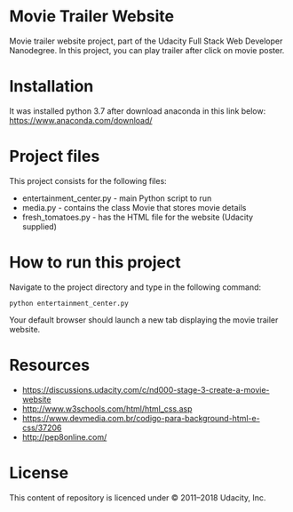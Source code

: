 # Movie Trailer Website

Movie trailer website project, part of the Udacity Full Stack Web Developer Nanodegree. In this project, you can play trailer after click on movie poster.

# Installation

It was installed python 3.7 after download anaconda in this link below:
<https://www.anaconda.com/download/>

# Project files

This project consists for the following files:

* entertainment_center.py - main Python script to run
* media.py - contains the class Movie that stores movie details
* fresh_tomatoes.py - has the HTML file for the website (Udacity supplied)

# How to run this project

Navigate to the project directory and type in the following command:

``python entertainment_center.py``

Your default browser should launch a new tab displaying the movie trailer website.

# Resources

* <https://discussions.udacity.com/c/nd000-stage-3-create-a-movie-website>
* <http://www.w3schools.com/html/html_css.asp>
* <https://www.devmedia.com.br/codigo-para-background-html-e-css/37206>
* <http://pep8online.com/>

# License

This content of repository is licenced under  © 2011–2018 Udacity, Inc.
